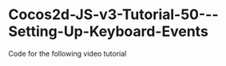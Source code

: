 Cocos2d-JS-v3-Tutorial-50---Setting-Up-Keyboard-Events
======================================================

Code for the following video tutorial 
